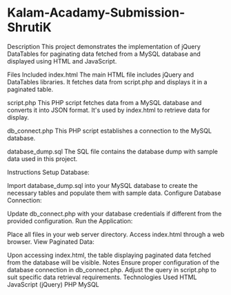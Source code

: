 # Kalam-Acadamy-Submission-ShrutiK
Description
This project demonstrates the implementation of jQuery DataTables for paginating data fetched from a MySQL database and displayed using HTML and JavaScript.

Files Included
index.html
The main HTML file includes jQuery and DataTables libraries. It fetches data from script.php and displays it in a paginated table.

script.php
This PHP script fetches data from a MySQL database and converts it into JSON format. It's used by index.html to retrieve data for display.

db_connect.php
This PHP script establishes a connection to the MySQL database.

database_dump.sql
The SQL file contains the database dump with sample data used in this project.

Instructions
Setup Database:

Import database_dump.sql into your MySQL database to create the necessary tables and populate them with sample data.
Configure Database Connection:

Update db_connect.php with your database credentials if different from the provided configuration.
Run the Application:

Place all files in your web server directory.
Access index.html through a web browser.
View Paginated Data:

Upon accessing index.html, the table displaying paginated data fetched from the database will be visible.
Notes
Ensure proper configuration of the database connection in db_connect.php.
Adjust the query in script.php to suit specific data retrieval requirements.
Technologies Used
HTML
JavaScript (jQuery)
PHP
MySQL
